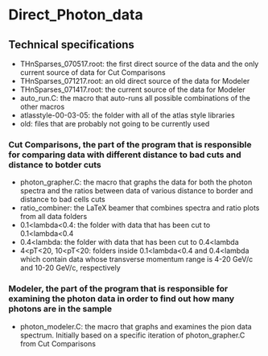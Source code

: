 # Direct_Photon_data
## Technical specifications
- THnSparses_070517.root: the first direct source of the data and the only current source of data for Cut Comparisons
- THnSparses_071217.root: an old direct source of the data for Modeler
- THnSparses_071417.root: the current source of the data for Modeler
- auto_run.C: the macro that auto-runs all possible combinations of the other macros
- atlasstyle-00-03-05: the folder with all of the atlas style libraries
- old: files that are probably not going to be currently used

### Cut Comparisons, the part of the program that is responsible for comparing data with different distance to bad cuts and distance to botder cuts
- photon_grapher.C: the macro that graphs the data for both the photon spectra and the ratios between data of various distance to border and distance to bad cells cuts
- ratio_combiner: the LaTeX beamer that combines spectra and ratio plots from all data folders
- 0.1<lambda<0.4: the folder with data that has been cut to 0.1<lambda<0.4
- 0.4<lambda: the folder with data that has been cut to 0.4<lambda
- 4<pT<20, 10<pT<20: folders inside 0.1<lambda<0.4 and 0.4<lambda which contain data whose transverse momentum range is 4-20 GeV/c and 10-20 GeV/c, respectively

### Modeler, the part of the program that is responsible for examining the photon data in order to find out how many photons are in the sample
- photon_modeler.C: the macro that graphs and examines the pion data spectrum. Initially based on a specific iteration of photon_grapher.C from Cut Comparisons
